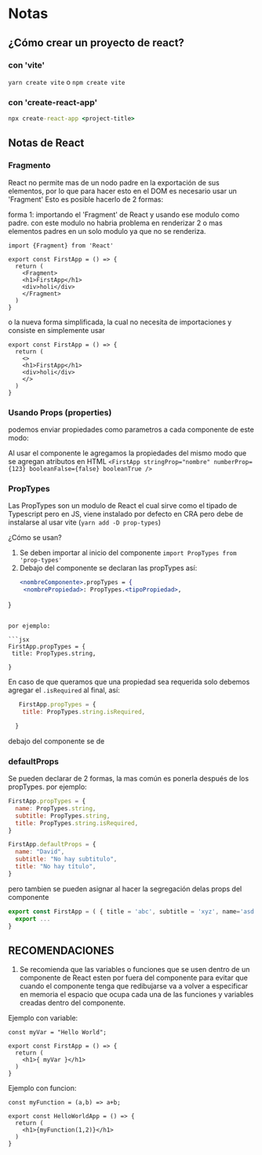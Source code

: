 # Notas

## ¿Cómo crear un proyecto de react?

### con 'vite'

`yarn create vite` o `npm create vite`

### con 'create-react-app'

``` cmd
npx create-react-app <project-title>
```


## Notas de React

### Fragmento

React no permite mas de un nodo padre en la exportación de sus elementos, por lo que para hacer esto en el DOM es necesario usar un 'Fragment'
Esto es posible hacerlo de 2 formas:

forma 1: importando el 'Fragment' de React y usando ese modulo como padre.
con este modulo no habria problema en renderizar 2 o mas elementos padres en un solo modulo ya que <Fragment> no se renderiza.

``` React
import {Fragment} from 'React'

export const FirstApp = () => {
  return (
    <Fragment>
    <h1>FirstApp</h1>
    <div>holi</div>
    </Fragment>
  )
}

```

o la nueva forma simplificada, la cual no necesita de importaciones y consiste en simplemente usar

``` React
export const FirstApp = () => {
  return (
    <>
    <h1>FirstApp</h1>
    <div>holi</div>
    </>
  )
}
```

### Usando Props (properties)

podemos enviar propiedades como parametros a cada componente de este modo:

Al usar el componente le agregamos la propiedades del mismo modo que se agregan atributos en HTML
`<FirstApp stringProp="nombre" numberProp={123} booleanFalse={false} booleanTrue />`

### PropTypes

Las PropTypes son un modulo de React el cual sirve como el tipado de Typescript pero en JS, viene instalado por defecto en CRA pero debe de instalarse al usar vite (`yarn add -D prop-types`)

¿Cómo se usan?
1. Se deben importar al inicio del componente `import PropTypes from 'prop-types'`
2. Debajo del componente se declaran las propTypes así:
   ``` jsx
   <nombreComponente>.propTypes = {
    <nombrePropiedad>: PropTypes.<tipoPropiedad>,
  }
   ```

   por ejemplo:

   ```jsx
   FirstApp.propTypes = {
    title: PropTypes.string,

  }
   ```

En caso de que queramos que una propiedad sea requerida solo debemos agregar el `.isRequired` al final, así:

```jsx
   FirstApp.propTypes = {
    title: PropTypes.string.isRequired,

  }
   ```

debajo del componente se de

### defaultProps

Se pueden declarar de 2 formas, la mas común es ponerla después de los propTypes.
por ejemplo:

```jsx
FirstApp.propTypes = {
  name: PropTypes.string,
  subtitle: PropTypes.string,
  title: PropTypes.string.isRequired,
}

FirstApp.defaultProps = {
  name: "David",
  subtitle: "No hay subtitulo",
  title: "No hay título",
}
```

pero tambien se pueden asignar al hacer la segregación delas props del componente

```jsx
export const FirstApp = ( { title = 'abc', subtitle = 'xyz', name='asd' } ) => {
  export ...
}
```


## RECOMENDACIONES

  1. Se recomienda que las variables o funciones que se usen dentro de un componente de React esten por fuera del componente para evitar que cuando el componente tenga que redibujarse va a volver a especificar en memoria el espacio que ocupa cada una de las funciones y variables creadas dentro del componente.

  Ejemplo con variable:

```React
const myVar = "Hello World";

export const FirstApp = () => {
  return (
    <h1>{ myVar }</h1>
  )
}
```

  
  Ejemplo con funcion:

```React
const myFunction = (a,b) => a+b;

export const HelloWorldApp = () => {
  return (
    <h1>{myFunction(1,2)}</h1>
  )
}
```
